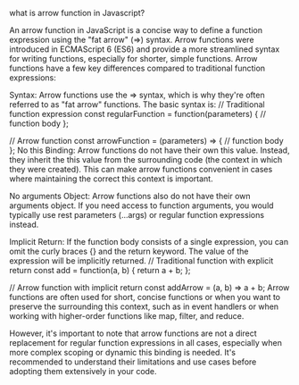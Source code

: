 what is arrow function in Javascript? 

An arrow function in JavaScript is a concise way to define a function expression using the "fat arrow" (=>) syntax. Arrow functions were introduced in ECMAScript 6 (ES6) and provide a more streamlined syntax for writing functions, especially for shorter, simple functions. Arrow functions have a few key differences compared to traditional function expressions:

Syntax:
Arrow functions use the => syntax, which is why they're often referred to as "fat arrow" functions. The basic syntax is:
// Traditional function expression
const regularFunction = function(parameters) {
  // function body
};

// Arrow function
const arrowFunction = (parameters) => {
  // function body
};
No this Binding:
Arrow functions do not have their own this value. Instead, they inherit the this value from the surrounding code (the context in which they were created). This can make arrow functions convenient in cases where maintaining the correct this context is important.

No arguments Object:
Arrow functions also do not have their own arguments object. If you need access to function arguments, you would typically use rest parameters (...args) or regular function expressions instead.

Implicit Return:
If the function body consists of a single expression, you can omit the curly braces {} and the return keyword. The value of the expression will be implicitly returned.
// Traditional function with explicit return
const add = function(a, b) {
  return a + b;
};

// Arrow function with implicit return
const addArrow = (a, b) => a + b;
Arrow functions are often used for short, concise functions or when you want to preserve the surrounding this context, such as in event handlers or when working with higher-order functions like map, filter, and reduce.

However, it's important to note that arrow functions are not a direct replacement for regular function expressions in all cases, especially when more complex scoping or dynamic this binding is needed. It's recommended to understand their limitations and use cases before adopting them extensively in your code.